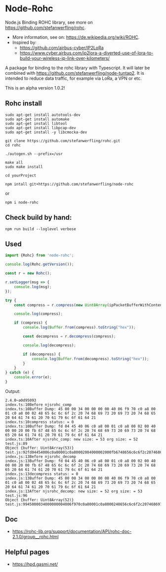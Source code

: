 # Node-Rohc
Node.js Binding ROHC library, see more on https://github.com/stefanwerfling/rohc. 
* More information, see on: https://de.wikipedia.org/wiki/ROHC.
* Inspired by: 
  * https://github.com/airbus-cyber/IP2LoRa 
  * https://www.cyber.airbus.com/ip2lora-a-diverted-use-of-lora-to-build-your-wireless-ip-link-over-kilometers/

A package for binding to the rohc library with Typescript.
It will later be combined with https://github.com/stefanwerfling/node-tuntap2.
It is intended to reduce data traffic, for example via LoRa, a VPN or etc.

This is an alpha version 1.0.2!

## Rohc install
```shell
sudo apt-get install autotools-dev
sudo apt-get install automake
sudo apt-get install libtool
sudo apt-get install libpcap-dev
sudo apt-get install -y libcmocka-dev

git clone https://github.com/stefanwerfling/rohc.git
cd rohc

./autogen.sh --prefix=/usr

make all
sudo make install
```

```shell
cd yourProject
```

```shell
npm intall git+https://github.com/stefanwerfling/node-rohc
```

or 

```shell
npm i node-rohc
```

## Check build by hand:
```shell
npm run build --loglevel verbose
```

## Used
```js
import {Rohc} from 'node-rohc';

console.log(Rohc.getVersion());

const r = new Rohc();

r.setLogger(msg => {
    console.log(msg);
});

try {
    const compress = r.compress(new Uint8Array(ipPacketBufferWithContent));

    console.log(compress);

    if (compress) {
        console.log(Buffer.from(compress).toString("hex"));

        const decompress = r.decompress(compress);

        console.log(decompress);

        if (decompress) {
            console.log(Buffer.from(decompress).toString("hex"));
        }
    }
} catch (e) {
    console.error(e);
}
```

Output:
```text
2.4.0~a0d95093
index.ts:10Before njsrohc_comp
index.ts:10Buffer Dump: 45 00 00 34 00 00 00 00 40 06 f9 70 c0 a8 00 01 c0 a8 00 02 48 65 6c 6c 6f 2c 20 74 68 69 73 20 69 73 20 74 68 65 20 64 61 74 61 20 70 61 79 6c 6f 61 64 21 
index.ts:10compress status: = 0
index.ts:10Buffer Dump: fd 04 45 40 06 c0 a8 00 01 c0 a8 00 02 00 40 00 00 20 00 fb 67 48 65 6c 6c 6f 2c 20 74 68 69 73 20 69 73 20 74 68 65 20 64 61 74 61 20 70 61 79 6c 6f 61 64 21 
index.ts:10After njsrohc_comp: new size: = 53 org size: = 52
test.js:89
Object {buffer: Uint8Array(53)}
test.js:92fd04454006c0a80001c0a80002004000002000fb6748656c6c6f2c2074686973206973207468652064617461207061796c6f616421
index.js:13Before njsrohc_decomp
index.js:13Buffer Dump: fd 04 45 40 06 c0 a8 00 01 c0 a8 00 02 00 40 00 00 20 00 fb 67 48 65 6c 6c 6f 2c 20 74 68 69 73 20 69 73 20 74 68 65 20 64 61 74 61 20 70 61 79 6c 6f 61 64 21 
index.js:13decompress status: = 0
index.js:13Buffer Dump: 45 00 00 34 00 00 00 00 40 06 f9 70 c0 a8 00 01 c0 a8 00 02 48 65 6c 6c 6f 2c 20 74 68 69 73 20 69 73 20 74 68 65 20 64 61 74 61 20 70 61 79 6c 6f 61 64 21 
index.js:13After njsrohc_decomp: new size: = 52 org size: = 53
test.js:96
Object {buffer: Uint8Array(52)}
test.js:9945000034000000004006f970c0a80001c0a8000248656c6c6f2c2074686973206973207468652064617461207061796c6f616421
```

## Doc
* https://rohc-lib.org/support/documentation/API/rohc-doc-2.1.0/group__rohc.html

## Helpful pages
* https://hpd.gasmi.net/